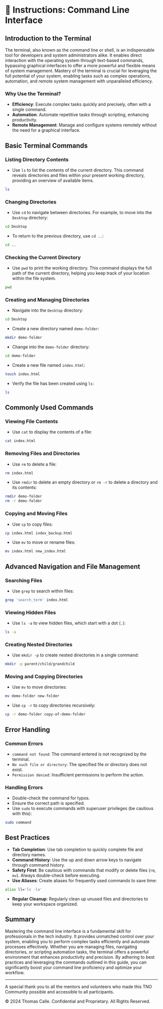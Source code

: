 # 📖 Instructions: Command Line Interface

## Introduction to the Terminal

The terminal, also known as the command line or shell, is an indispensable tool for developers and system administrators alike. It enables direct interaction with the operating system through text-based commands, bypassing graphical interfaces to offer a more powerful and flexible means of system management. Mastery of the terminal is crucial for leveraging the full potential of your system, enabling tasks such as complex operations, automation, and remote system management with unparalleled efficiency.

### Why Use the Terminal?

- **Efficiency**: Execute complex tasks quickly and precisely, often with a single command.
- **Automation**: Automate repetitive tasks through scripting, enhancing productivity.
- **Remote Management**: Manage and configure systems remotely without the need for a graphical interface.

## Basic Terminal Commands

### Listing Directory Contents

* Use `ls` to list the contents of the current directory. This command reveals directories and files within your present working directory, providing an overview of available items.

```bash
ls
```

### Changing Directories

* Use `cd` to navigate between directories. For example, to move into the `Desktop` directory:

```bash
cd Desktop
```

* To return to the previous directory, use `cd ..`:

```bash
cd ..
```

### Checking the Current Directory

* Use `pwd` to print the working directory. This command displays the full path of the current directory, helping you keep track of your location within the file system.

```bash
pwd
```

### Creating and Managing Directories

* Navigate into the `Desktop` directory:

```bash
cd Desktop
```

* Create a new directory named `demo-folder`:

```bash
mkdir demo-folder
```

* Change into the `demo-folder` directory:

```bash
cd demo-folder
```

* Create a new file named `index.html`:

```bash
touch index.html
```

* Verify the file has been created using `ls`:

```bash
ls
```

## Commonly Used Commands

### Viewing File Contents

* Use `cat` to display the contents of a file:

```bash
cat index.html
```

### Removing Files and Directories

* Use `rm` to delete a file:

```bash
rm index.html
```

* Use `rmdir` to delete an empty directory or `rm -r` to delete a directory and its contents:

```bash
rmdir demo-folder
rm -r demo-folder
```

### Copying and Moving Files

* Use `cp` to copy files:

```bash
cp index.html index_backup.html
```

* Use `mv` to move or rename files:

```bash
mv index.html new_index.html
```

## Advanced Navigation and File Management

### Searching Files

* Use `grep` to search within files:

```bash
grep 'search_term' index.html
```

### Viewing Hidden Files

* Use `ls -a` to view hidden files, which start with a dot (`.`):

```bash
ls -a
```

### Creating Nested Directories

* Use `mkdir -p` to create nested directories in a single command:

```bash
mkdir -p parent/child/grandchild
```

### Moving and Copying Directories

* Use `mv` to move directories:

```bash
mv demo-folder new-folder
```

* Use `cp -r` to copy directories recursively:

```bash
cp -r demo-folder copy-of-demo-folder
```

## Error Handling

### Common Errors

* `command not found`: The command entered is not recognized by the terminal.
* `No such file or directory`: The specified file or directory does not exist.
* `Permission denied`: Insufficient permissions to perform the action.

### Handling Errors

* Double-check the command for typos.
* Ensure the correct path is specified.
* Use `sudo` to execute commands with superuser privileges (be cautious with this):

```bash
sudo command
```

## Best Practices

* **Tab Completion**: Use tab completion to quickly complete file and directory names.
* **Command History**: Use the up and down arrow keys to navigate through command history.
* **Safety First**: Be cautious with commands that modify or delete files (`rm`, `mv`). Always double-check before executing.
* **Use Aliases**: Create aliases for frequently used commands to save time:

```bash
alias ll='ls -la'
```

* **Regular Cleanup**: Regularly clean up unused files and directories to keep your workspace organized.

## Summary

Mastering the command line interface is a fundamental skill for professionals in the tech industry. It provides unmatched control over your system, enabling you to perform complex tasks efficiently and automate processes effectively. Whether you are managing files, navigating directories, or scripting automation tasks, the terminal offers a powerful environment that enhances productivity and precision. By adhering to best practices and leveraging the commands outlined in this guide, you can significantly boost your command line proficiency and optimize your workflow.

---

A special thank you to all the mentors and volunteers who made this TNO Community possible and accessible to all participants.

© 2024 Thomas Calle. Confidential and Proprietary. All Rights Reserved.